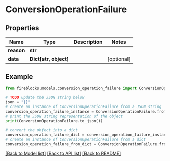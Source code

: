 # ConversionOperationFailure


## Properties

Name | Type | Description | Notes
------------ | ------------- | ------------- | -------------
**reason** | **str** |  | 
**data** | **Dict[str, object]** |  | [optional] 

## Example

```python
from fireblocks.models.conversion_operation_failure import ConversionOperationFailure

# TODO update the JSON string below
json = "{}"
# create an instance of ConversionOperationFailure from a JSON string
conversion_operation_failure_instance = ConversionOperationFailure.from_json(json)
# print the JSON string representation of the object
print(ConversionOperationFailure.to_json())

# convert the object into a dict
conversion_operation_failure_dict = conversion_operation_failure_instance.to_dict()
# create an instance of ConversionOperationFailure from a dict
conversion_operation_failure_from_dict = ConversionOperationFailure.from_dict(conversion_operation_failure_dict)
```
[[Back to Model list]](../README.md#documentation-for-models) [[Back to API list]](../README.md#documentation-for-api-endpoints) [[Back to README]](../README.md)


